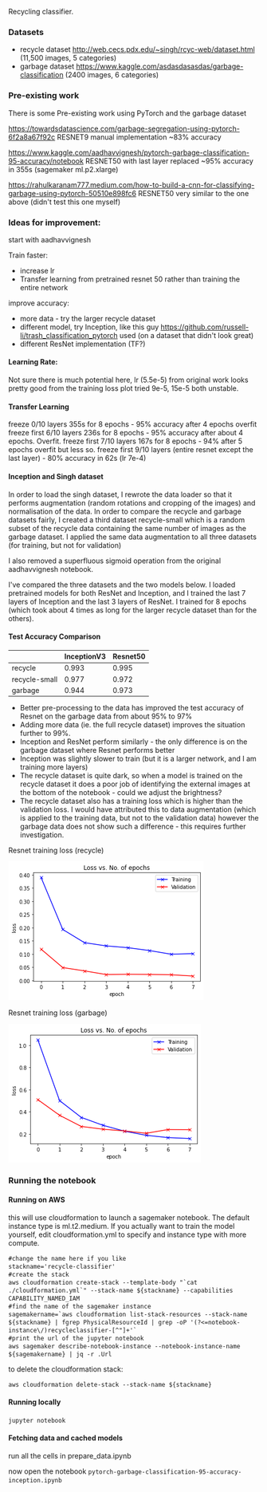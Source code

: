 Recycling classifier.

### Datasets
* recycle dataset http://web.cecs.pdx.edu/~singh/rcyc-web/dataset.html      (11,500 images, 5 categories)
* garbage dataset https://www.kaggle.com/asdasdasasdas/garbage-classification   (2400 images, 6 categories)

### Pre-existing work
There is some Pre-existing work using PyTorch and the garbage dataset 

https://towardsdatascience.com/garbage-segregation-using-pytorch-6f2a8a67f92c
    RESNET9 manual implementation  ~83% accuracy
    
https://www.kaggle.com/aadhavvignesh/pytorch-garbage-classification-95-accuracy/notebook
    RESNET50 with last layer replaced ~95% accuracy in 355s (sagemaker ml.p2.xlarge)
    
https://rahulkaranam777.medium.com/how-to-build-a-cnn-for-classifying-garbage-using-pytorch-50510e898fc6
    RESNET50 very similar to the one above (didn't test this one myself)
    

    
### Ideas for improvement:

start with aadhavvignesh

Train faster:
* increase lr
* Transfer learning from pretrained resnet 50 rather than training the entire network

improve accuracy:
* more data - try the larger recycle dataset
* different model, try Inception, like this guy https://github.com/russell-li/trash_classification_pytorch used (on a dataset that didn't look great)
* different ResNet implementation (TF?)


####  Learning Rate:
Not sure there is much potential here, lr (5.5e-5) from original work looks pretty good from the training loss plot
tried 9e-5, 15e-5 both unstable.


#### Transfer Learning
freeze 0/10 layers 355s for 8 epochs - 95% accuracy after 4 epochs overfit 
freeze first 6/10 layers 236s for 8 epochs - 95% accuracy after about 4 epochs.  Overfit.
freeze first 7/10 layers 167s for 8 epochs - 94% after 5 epochs overfit but less so.
freeze first 9/10 layers (entire resnet except the last layer) - 80% accuracy in 62s (lr 7e-4)


#### Inception and Singh dataset
In order to load the singh dataset, I rewrote the data loader so that it performs augmentation (random rotations and cropping of the images) and normalisation of the data.  In order to compare the recycle and garbage datasets fairly, I created a third dataset recycle-small which is a random subset of the recycle data containing the same number of images as the garbage dataset.  I applied the same data augmentation to all three datasets (for training, but not for validation)

I also removed a superfluous sigmoid operation from the original aadhavvignesh notebook.

I've compared the three datasets and the two models below.  I loaded pretrained models for both ResNet and Inception, and I trained the last 7 layers of Inception and the last 3 layers of ResNet.  I trained for 8 epochs (which took about 4 times as long for the larger recycle dataset than for the others).


#### Test Accuracy Comparison

|               | InceptionV3 | Resnet50 |
| ------------- | ----------- | -------- |
| recycle       | 0.993       | 0.995    |
| recycle-small | 0.977       | 0.972    |
| garbage       | 0.944       | 0.973    |


* Better pre-processing to the data has improved the test accuracy of Resnet on the garbage data from about 95% to 97%
* Adding more data (ie. the full recycle dataset) improves the situation further to 99%.
* Inception and ResNet perform similarly - the only difference is on the garbage dataset where Resnet performs better
* Inception was slightly slower to train (but it is a larger network, and I am training more layers)
* The recycle dataset is quite dark, so when a model is trained on the recycle dataset it does a poor job of identifying the external images at the bottom of the notebook - could we adjust the brightness?
* The recycle dataset also has a training loss which is higher than the validation loss.  I would have attributed this to data augmentation (which is applied to the training data, but not to the validation data) however the garbage data does not show such a difference - this requires further investigation.


Resnet training loss (recycle)

![recycle](diagrams/recycle-resnet-3-loss.png)


Resnet training loss (garbage)

![rgarbage](diagrams/garbage-resnet-3-loss.png)

### Running the notebook

#### Running on AWS

this will use cloudformation to launch a sagemaker notebook.  The default instance type is ml.t2.medium.  If you actually want to train the model yourself, edit cloudformation.yml to specify and instance type with more compute.

```
#change the name here if you like
stackname='recycle-classifier'
#create the stack
aws cloudformation create-stack --template-body "`cat ./cloudformation.yml`" --stack-name ${stackname} --capabilities CAPABILITY_NAMED_IAM
#find the name of the sagemaker instance
sagemakername=`aws cloudformation list-stack-resources --stack-name ${stackname} | fgrep PhysicalResourceId | grep -oP '(?<=notebook-instance\/)recycleclassifier-[^"]+'`
#print the url of the jupyter notebook
aws sagemaker describe-notebook-instance --notebook-instance-name ${sagemakername} | jq -r .Url
```

to delete the cloudformation stack:
```
aws cloudformation delete-stack --stack-name ${stackname} 
```

#### Running locally

```jupyter notebook```

#### Fetching data and cached models

run all the cells in prepare_data.ipynb

now open the notebook ```pytorch-garbage-classification-95-accuracy-inception.ipynb```

